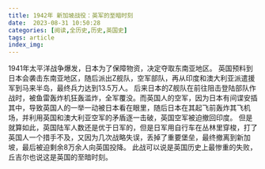 ```yaml
---
title: 1942年 新加坡战役：英军的至暗时刻
date:  2023-08-31 10:50:28
categories: [阅读,全历史,历史,英国史]
tags: article
index_img: 
---
```


1941年太平洋战争爆发，日本为了保障物资，决定夺取东南亚地区。
英国预料到日本会袭击东南亚地区，随后派出Z舰队，空军部队，再从印度和澳大利亚派遣援军到马来半岛，最终兵力达到13.5万人。
后来日本的Z舰队在前往阻击登陆部队作战时，被鱼雷轰炸机狂轰滥炸，全军覆没。而英国人的空军，因为日本有间谍安插其中，导致英国人的一举一动被日本看在眼里，随后日本在其起飞前轰炸其飞机场，并利用英国和澳大利亚空军的矛盾逐一击破，英国空军被迫撤回印度。
但是就算如此，英国陆军人数还是优于日军的，但是日军用自行车在丛林里穿梭，打了英国人一个措手不及，又因为几次战略失误，丢掉了重要堡垒，最终撤离到新加坡，最后被迫剩余8万余人向英国投降。
此战可以说是英国历史上最惨重的失败，丘吉尔也说这是英国的至暗时刻。

